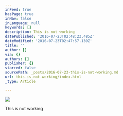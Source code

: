 ```yaml
---
inFeed: true
hasPage: true
inNav: false
inLanguage: null
keywords: []
description: This is not working
datePublished: '2016-07-23T02:48:23.485Z'
dateModified: '2016-07-23T02:47:57.139Z'
title: ''
author: []
via: {}
authors: []
publisher: {}
starred: false
sourcePath: _posts/2016-07-23-this-is-not-working.md
url: this-is-not-working/index.html
_type: Article

---
```

![](https://the-grid-user-content.s3-us-west-2.amazonaws.com/2ab29679-ab1c-4741-9a7f-0536529e17a3.jpg)

This is not working